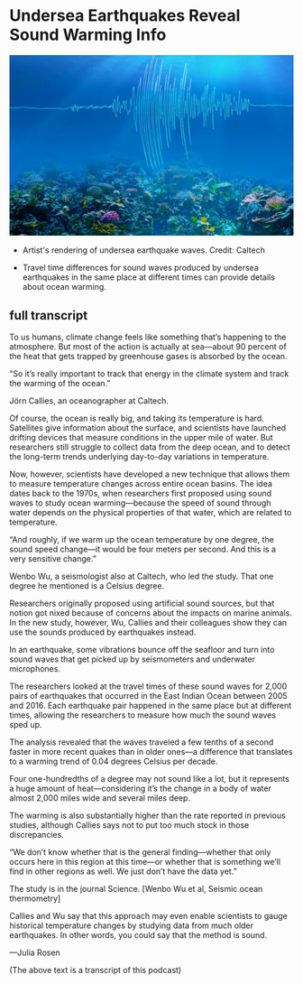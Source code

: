 # Undersea Earthquakes Reveal Sound Warming Info

![20201207105643-2020-12-07-10-56-44-](https://raw.githubusercontent.com/CatzillaOrz/imgcdn/master/vsc_img/20201207105643-2020-12-07-10-56-44-.png)

- Artist's rendering of undersea earthquake waves. Credit: Caltech

- Travel time differences for sound waves produced by undersea earthquakes in the same place at different times can provide details about ocean warming.

## full transcript

To us humans, climate change feels like something that’s happening to the atmosphere. But most of the action is actually at sea—about 90 percent of the heat that gets trapped by greenhouse gases is absorbed by the ocean.

“So it’s really important to track that energy in the climate system and track the warming of the ocean.”

Jörn Callies, an oceanographer at Caltech.

Of course, the ocean is really big, and taking its temperature is hard. Satellites give information about the surface, and scientists have launched drifting devices that measure conditions in the upper mile of water. But researchers still struggle to collect data from the deep ocean, and to detect the long-term trends underlying day-to-day variations in temperature.

Now, however, scientists have developed a new technique that allows them to measure temperature changes across entire ocean basins. The idea dates back to the 1970s, when researchers first proposed using sound waves to study ocean warming—because the speed of sound through water depends on the physical properties of that water, which are related to temperature.

“And roughly, if we warm up the ocean temperature by one degree, the sound speed change—it would be four meters per second. And this is a very sensitive change.”

Wenbo Wu, a seismologist also at Caltech, who led the study. That one degree he mentioned is a Celsius degree.

Researchers originally proposed using artificial sound sources, but that notion got nixed because of concerns about the impacts on marine animals. In the new study, however, Wu, Callies and their colleagues show they can use the sounds produced by earthquakes instead.

In an earthquake, some vibrations bounce off the seafloor and turn into sound waves that get picked up by seismometers and underwater microphones.

The researchers looked at the travel times of these sound waves for 2,000 pairs of earthquakes that occurred in the East Indian Ocean between 2005 and 2016. Each earthquake pair happened in the same place but at different times, allowing the researchers to measure how much the sound waves sped up.

The analysis revealed that the waves traveled a few tenths of a second faster in more recent quakes than in older ones—a difference that translates to a warming trend of 0.04 degrees Celsius per decade.

Four one-hundredths of a degree may not sound like a lot, but it represents a huge amount of heat—considering it’s the change in a body of water almost 2,000 miles wide and several miles deep.

The warming is also substantially higher than the rate reported in previous studies, although Callies says not to put too much stock in those discrepancies.

“We don’t know whether that is the general finding—whether that only occurs here in this region at this time—or whether that is something we’ll find in other regions as well. We just don’t have the data yet.”

The study is in the journal Science. [Wenbo Wu et al, Seismic ocean thermometry]

Callies and Wu say that this approach may even enable scientists to gauge historical temperature changes by studying data from much older earthquakes. In other words, you could say that the method is sound.

—Julia Rosen

(The above text is a transcript of this podcast)

